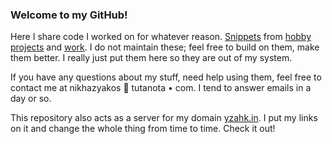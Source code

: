 ### Welcome to my GitHub!

Here I share code I worked on for whatever reason. [Snippets](https://github.com/akosnikhazy/snippets) from [hobby projects](https://github.com/akosnikhazy/self-contained-encrypter1.1) and [work](https://github.com/akosnikhazy/Android-Google-Maps-Custom-Pathfinder). I do not maintain these; feel free to build on them, make them better. I really just put them here so they are out of my system.

If you have any questions about my stuff, need help using them, feel free to contact me at nikhazyakos 🐚 tutanota • com. I tend to answer emails in a day or so.

This repository also acts as a server for my domain [yzahk.in](https://yzahk.in). I put my links on it and change the whole thing from time to time. Check it out!


<!--
**akosnikhazy/akosnikhazy** is a ✨ _special_ ✨ repository because its `README.md` (this file) appears on your GitHub profile.

Here are some ideas to get you started:

- 🔭 I’m currently working on ...
- 🌱 I’m currently learning ...
- 👯 I’m looking to collaborate on ...
- 🤔 I’m looking for help with ...
- 💬 Ask me about ...
- 📫 How to reach me: ...
- 😄 Pronouns: ...
- ⚡ Fun fact: ...
-->
